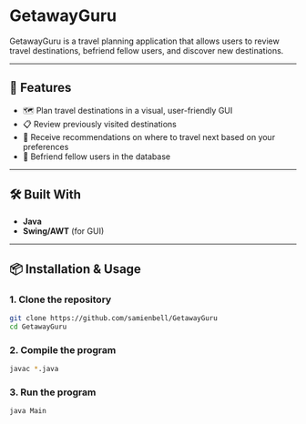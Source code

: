 # GetawayGuru

GetawayGuru is a travel planning application that allows users to review travel destinations, befriend fellow users, and discover new destinations.

---

## 🚀 Features

- 🗺️ Plan travel destinations in a visual, user-friendly GUI
- 📋 Review previously visited destinations
- 💾 Receive recommendations on where to travel next based on your preferences
- 🧑 Befriend fellow users in the database

---

## 🛠️ Built With

- **Java**
- **Swing/AWT** (for GUI)

---

## 📦 Installation & Usage

### 1. Clone the repository
```bash
git clone https://github.com/samienbell/GetawayGuru
cd GetawayGuru
```

### 2. Compile the program
```bash
javac *.java
```

### 3. Run the program
```bash
java Main
```
